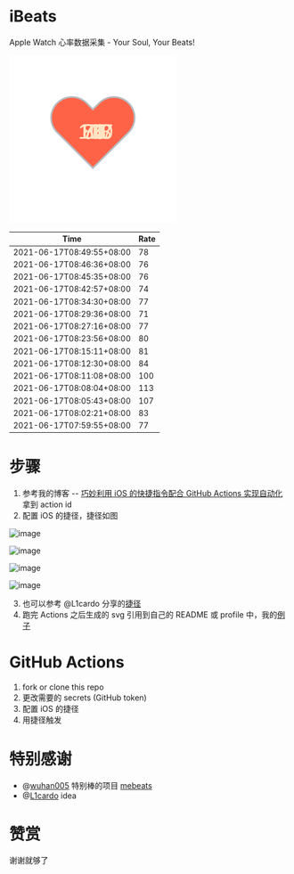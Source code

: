 # iBeats
Apple Watch 心率数据采集 - Your Soul, Your Beats!

![](./files/heart.svg)

<!--START_SECTION:my_heart_rate-->
| Time | Rate | 
 | ---- | ---- | 
| 2021-06-17T08:49:55+08:00 | 78 |
| 2021-06-17T08:46:36+08:00 | 76 |
| 2021-06-17T08:45:35+08:00 | 76 |
| 2021-06-17T08:42:57+08:00 | 74 |
| 2021-06-17T08:34:30+08:00 | 77 |
| 2021-06-17T08:29:36+08:00 | 71 |
| 2021-06-17T08:27:16+08:00 | 77 |
| 2021-06-17T08:23:56+08:00 | 80 |
| 2021-06-17T08:15:11+08:00 | 81 |
| 2021-06-17T08:12:30+08:00 | 84 |
| 2021-06-17T08:11:08+08:00 | 100 |
| 2021-06-17T08:08:04+08:00 | 113 |
| 2021-06-17T08:05:43+08:00 | 107 |
| 2021-06-17T08:02:21+08:00 | 83 |
| 2021-06-17T07:59:55+08:00 | 77 |

<!--END_SECTION:my_heart_rate-->

# 步骤
1. 参考我的博客 -- [巧妙利用 iOS 的快捷指令配合 GitHub Actions 实现自动化](https://github.com/yihong0618/gitblog/issues/198) 拿到 action id
2. 配置 iOS 的捷径，捷径如图

![image](https://user-images.githubusercontent.com/15976103/122154218-0db0b480-ce97-11eb-93bb-5aec07c558dc.png)

![image](https://user-images.githubusercontent.com/15976103/122154236-186b4980-ce97-11eb-8e4b-70551a0391ae.png)

![image](https://user-images.githubusercontent.com/15976103/122154268-2d47dd00-ce97-11eb-902e-3acf292265a9.png)

![image](https://user-images.githubusercontent.com/15976103/122174055-fa144680-ceb4-11eb-9be2-3eb83cd516f7.png)

3. 也可以参考 @L1cardo 分享的[捷径](https://www.icloud.com/shortcuts/6ab6047b459c41ad822ad6b94b1c03d4)
4. 跑完 Actions 之后生成的 svg 引用到自己的 README 或 profile 中，我的[例子](https://github.com/yihong0618) 

# GitHub Actions

1. fork or clone this repo
2. 更改需要的 secrets (GitHub token)
3. 配置 iOS 的捷径
4. 用捷径触发

# 特别感谢
- @[wuhan005](https://github.com/wuhan005) 特别棒的项目 [mebeats](https://github.com/wuhan005/mebeats)
- @[L1cardo](https://github.com/L1cardo) idea

# 赞赏
谢谢就够了
